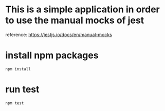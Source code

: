 # This is a simple application in order to use the manual mocks of jest
reference: https://jestjs.io/docs/en/manual-mocks

# install npm packages
```
npm install

```

# run test
``` 
npm test

```